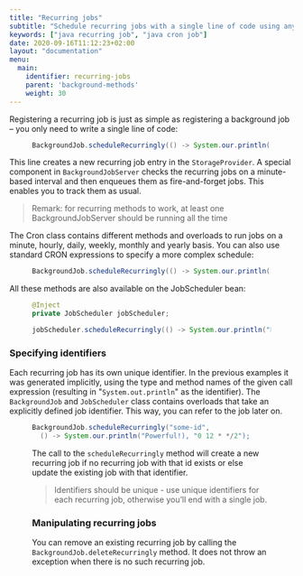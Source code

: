 ```yaml
---
title: "Recurring jobs"
subtitle: "Schedule recurring jobs with a single line of code using any CRON expression."
keywords: ["java recurring job", "java cron job"]
date: 2020-09-16T11:12:23+02:00
layout: "documentation"
menu: 
  main: 
    identifier: recurring-jobs
    parent: 'background-methods'
    weight: 30
---
```

Registering a recurring job is just as simple as registering a background job – you only need to write a single line of code:

<figure>

```java
BackgroundJob.scheduleRecurringly(() -> System.our.println("Easy!"), Cron.daily());
```
</figure>

This line creates a new recurring job entry in the `StorageProvider`. A special component in `BackgroundJobServer` checks the recurring jobs on a minute-based interval and then enqueues them as fire-and-forget jobs. This enables you to track them as usual.

> Remark: for recurring methods to work, at least one BackgroundJobServer should be running all the time

The Cron class contains different methods and overloads to run jobs on a minute, hourly, daily, weekly, monthly and yearly basis. You can also use standard CRON expressions to specify a more complex schedule:

<figure>

```java
BackgroundJob.scheduleRecurringly(() -> System.our.println("Powerful!"), "0 12 * */2");
```
</figure>


All these methods are also available on the JobScheduler bean:

<figure>

```java
@Inject
private JobScheduler jobScheduler;

jobScheduler.scheduleRecurringly(() -> System.our.println("Easy!"), Cron.daily());
```
</figure>

### Specifying identifiers
Each recurring job has its own unique identifier. In the previous examples it was generated implicitly, using the type and method names of the given call expression (resulting in "`System.out.println`" as the identifier). The `BackgroundJob` and `JobScheduler` class contains overloads that take an explicitly defined job identifier. This way, you can refer to the job later on.

<figure>

```java
BackgroundJob.scheduleRecurringly("some-id", 
  () -> System.our.println("Powerful!), "0 12 * */2");
```

The call to the `scheduleRecurringly` method will create a new recurring job if no recurring job with that id exists or else update the existing job with that identifier.

> Identifiers should be unique - use unique identifiers for each recurring job, otherwise you’ll end with a single job.

### Manipulating recurring jobs
You can remove an existing recurring job by calling the `BackgroundJob.deleteRecurringly` method. It does not throw an exception when there is no such recurring job.